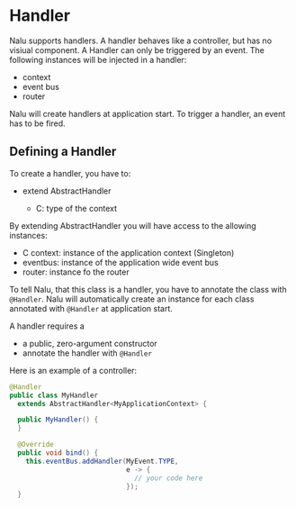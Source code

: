 # Handler
Nalu supports handlers. A handler behaves like a controller, but has no visiual component. A Handler can only be triggered by an event. The following instances will be injected in a handler:

* context
* event bus
* router

Nalu will create handlers at application start. To trigger a handler, an event has to be fired.

## Defining a Handler
To create a handler, you have to:

* extend AbstractHandler<C>
   - C: type of the context

By extending AbstractHandler you will have access to the allowing instances:

* C context: instance of the application context (Singleton)
* eventbus: instance of the application wide event bus
* router: instance fo the router

To tell Nalu, that this class is a handler, you have to annotate the class with `@Handler`. Nalu will automatically create an instance for each class annotated with `@Handler` at application start.

A handler requires a

* a public, zero-argument constructor
* annotate the handler with `@Handler`

Here is an example of a controller:
```Java
@Handler
public class MyHandler
  extends AbstractHandler<MyApplicationContext> {

  public MyHandler() {
  }

  @Override
  public void bind() {
    this.eventBus.addHandler(MyEvent.TYPE,
                             e -> {
                               // your code here
                             });
  }
```
